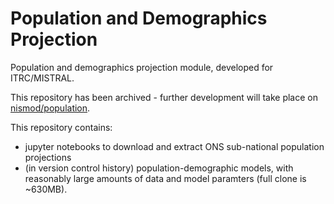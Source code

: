 # Population and Demographics Projection

Population and demographics projection module, developed for ITRC/MISTRAL.

This repository has been archived - further development will take place on 
[nismod/population](https://github.com/nismod/population).

This repository contains:
- jupyter notebooks to download and extract ONS sub-national population projections
- (in version control history) population-demographic models, with reasonably
  large amounts of data and model paramters (full clone is ~630MB).
